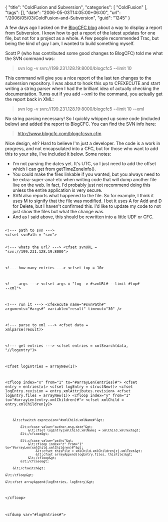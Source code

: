 {
	"title": "ColdFusion and Subversion",
	"categories": [
		"ColdFusion"
	],
	"tags": [],
	"date": "2006-05-03T14:05:00+06:00",
	"url": "/2006/05/03/ColdFusion-and-Subversion",
	"guid": "1245"
}

A few days ago I asked on the <a href="http://www.blogcfc.com/index.cfm/2006/4/29/Changes-on-Saturday-Morning">BlogCFC blog</a> about a way to display a report from Subversion. I knew how to get a report of the latest updates for one file, but not for a project as a whole. A few people recommended Trac, but being the kind of guy I am, I wanted to build something myself. 

Scott P (who has contributed some good changes to BlogCFC) told me what the SVN command was:

<blockquote>
svn log -v svn://199.231.128.19:8000/blogcfc5 --limit 10
</blockquote>

This command will give you a nice report of the last ten changes to the subversion repository. I was about to hook this up to CFEXECUTE and start writing a string parser when I had the brilliant idea of actually checking the documentation. Turns out if you add --xml to the command, you actually get the report back in XML:

<blockquote>
svn log -v svn://199.231.128.19:8000/blogcfc5 --limit 10 --xml
</blockquote>

No string parsing necessary! So I quickly whipped up some code (included below) and added the report to BlogCFC. You can find the SVN info here:

<blockquote>
<a href="http://www.blogcfc.com/blogcfcsvn.cfm">http://www.blogcfc.com/blogcfcsvn.cfm</a>
</blockquote>

Nice design, eh? Hard to believe I'm just a developer. The code is a work in progress, and not encapsulated into a CFC, but for those who want to add this to your site, I've included it below. Some notes:

<ul>
<li>I'm not parsing the dates yet. It's UTC, so I just need to add the offset which I can get from getTimeZoneInfo(). 
<li>You could make the files linkable if you wanted, but you always need to be extra-super-anal-etc when writing code that will dump another file live on the web. In fact, I'd probably just not recommend doing this unless the entire application is very secure.
<li>SVN also reports what happened to the file. So for example, I think it uses M to signify that the file was modified. I bet it uses A for Add and D for Delete, but I haven't confirmed this. I'd like to update my code to not just show the files but what the change was. 
<li>And as I said above, this should be rewritten into a little UDF or CFC.
</ul>

<code>
&lt;!--- path to svn ---&gt;
&lt;cfset svnPath = "svn"&gt;

&lt;!--- whats the url? ---&gt;
&lt;cfset svnURL = "svn://199.231.128.19:8000"&gt;

&lt;!--- how many entries ---&gt;
&lt;cfset top = 10&gt;

&lt;!--- args ---&gt;
&lt;cfset args = "log -v #svnURL# --limit #top# --xml"&gt;

&lt;!--- run it ---&gt;
&lt;cfexecute name="#svnPath#" arguments="#args#" variable="result" timeout="30" /&gt;

&lt;!--- parse to xml ---&gt;
&lt;cfset data = xmlparse(result)&gt;

&lt;!--- get entries ---&gt;
&lt;cfset entries = xmlSearch(data, "//logentry")&gt;

&lt;cfset logEntries = arrayNew(1)&gt;

&lt;cfloop index="x" from="1" to="#arrayLen(entries)#"&gt;
	&lt;cfset entry = entries[x]&gt;
	&lt;cfset logEntry = structNew()&gt;
	&lt;cfset logEntry.revision = entry.xmlAttributes.revision&gt;
	&lt;cfset logEntry.files = arrayNew(1)&gt;
	&lt;cfloop index="y" from="1" to="#arrayLen(entry.xmlChildren)#"&gt;
		&lt;cfset xmlChild = entry.xmlChildren[y]&gt;
		
		&lt;cfswitch expression="#xmlChild.xmlName#"&gt;
			
			&lt;cfcase value="author,msg,date"&gt;
				&lt;cfset logEntry[xmlChild.xmlName] = xmlChild.xmlText&gt;
			&lt;/cfcase&gt;
	
			&lt;cfcase value="paths"&gt;
				&lt;cfloop index="z" from="1" to="#arrayLen(xmlChild.xmlChildren)#"&gt;
					&lt;cfset thisFile = xmlChild.xmlChildren[z].xmlText&gt;
					&lt;cfset arrayAppend(logEntry.files, thisFile)&gt;
				&lt;/cfloop&gt;
			&lt;/cfcase&gt;
					
		&lt;/cfswitch&gt;
		
	&lt;/cfloop&gt;

	&lt;cfset arrayAppend(logEntries, logEntry)&gt;	
	
&lt;/cfloop&gt;

&lt;cfdump var="#logEntries#"&gt;
</code>